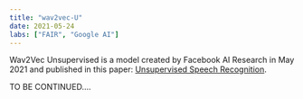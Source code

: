 ```yaml
---
title: "wav2vec-U"
date: 2021-05-24
labs: ["FAIR", "Google AI"]
---
```


Wav2Vec Unsupervised is a model created by Facebook AI Research in May
2021 and published in this paper: [Unsupervised Speech
Recognition](https://arxiv.org/pdf/2105.11084.pdf).

TO BE CONTINUED\....
